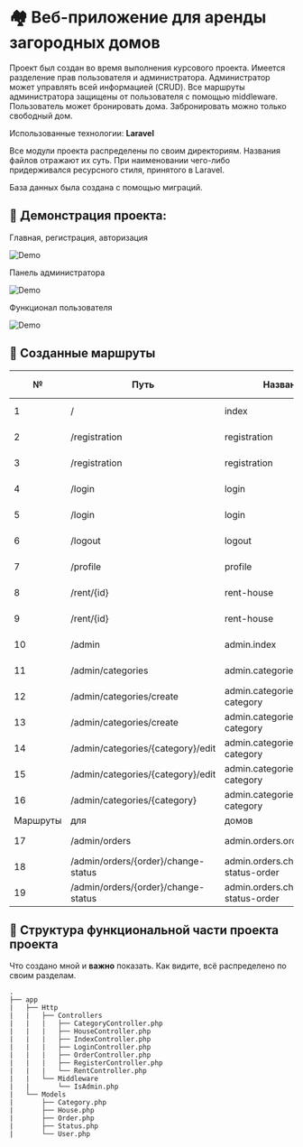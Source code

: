 # :houses: Веб-приложение для аренды загородных домов

Проект был создан во время выполнения курсового проекта. Имеется разделение прав пользователя и администратора. Администратор может управлять всей информацией (CRUD). Все маршруты администратора защищены от пользователя с помощью middleware. Пользователь может бронировать дома. Забронировать можно только свободный дом.

Использованные технологии: **Laravel**

Все модули проекта распределены по своим директориям. Названия файлов отражают их суть. При наименовании чего-либо придерживался ресурсного стиля, принятого в Laravel.

База данных была создана с помощью миграций.

## :cinema: Демонстрация проекта:

Главная, регистрация, авторизация

![Demo](https://media.giphy.com/media/y5joRUGWEeZNgLC8vU/giphy.gif)

Панель администратора

![Demo](https://media.giphy.com/media/ukzkhAQpcy0msVu2jZ/giphy.gif)

Функционал пользователя

![Demo](https://media.giphy.com/media/YWHP4RDNRrictgwkyo/giphy.gif)

## :twisted_rightwards_arrows: Созданные маршруты

| № | Путь | Название | Http метод | Middleware | Контроллер, метод |
| --- | --- | --- | --- | --- | --- |
| 1 | / | index | GET | x | IndexController, index |
| 2 | /registration | registration | GET | x | RegisterController, index |
| 3 | /registration | registration | POST | x | RegisterController, save |
| 4 | /login | login | GET | x | LoginController, index |
| 5 | /login | login | POST | x | LoginController, store |
| 6 | /logout | logout | GET | x | LoginController, logout |
| 7 | /profile | profile | GET | auth | IndexController, profile |
| 8 | /rent/{id} | rent-house | GET | auth | RentController, index |
| 9 | /rent/{id} | rent-house | POST | auth | RentController, rentHouse |
| 10 | /admin | admin.index | GET | auth, admin | IndexController, admin |
| 11 | /admin/categories | admin.categories.categoires | GET | auth, admin | CategoryController, index |
| 12 | /admin/categories/create | admin.categories.create-category | GET | auth, admin | CategoryController, create |
| 13 | /admin/categories/create | admin.categories.create-category | POST | auth, admin | CategoryController, store |
| 14 | /admin/categories/{category}/edit | admin.categories.edit-category | GET | auth, admin | CategoryController, edit |
| 15 | /admin/categories/{category}/edit | admin.categories.edit-category | PUT | auth, admin | CategoryController, update |
| 16 | /admin/categories/{category} | admin.categories.delete-category | DELETE | auth, admin | CategoryController, destroy |
| Маршруты | для | домов | аналогичны | маршрутам | категорий |
| 17 | /admin/orders | admin.orders.orders | GET | auth, admin | OrderController, index |
| 18 | /admin/orders/{order}/change-status | admin.orders.change-status-order | GET | auth, admin | OrderController, editStatus |
| 19 | /admin/orders/{order}/change-status | admin.orders.change-status-order | POST | auth, admin | OrderController, updateStatus |

## :deciduous_tree: Структура функциональной части проекта проекта

Что создано мной и **важно** показать. Как видите, всё распределено по своим разделам.
```
.
├── app
|   ├── Http
|   |   ├── Controllers
|   |   |   ├── CategoryController.php
|   |   |   ├── HouseController.php
|   |   |   ├── IndexController.php
|   |   |   ├── LoginController.php
|   |   |   ├── OrderController.php
|   |   |   ├── RegisterController.php
|   |   |   └── RentController.php
|   |   └── Middleware
|   |       └── IsAdmin.php
|   └── Models
|       ├── Category.php
|       ├── House.php
|       ├── Order.php
|       ├── Status.php
|       └── User.php
```
